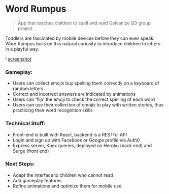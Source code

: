 # Word Rumpus
> App that teaches children to spell and read
> Galvanize Q3 group project

Toddlers are fascinated by mobile devices before they can even speak. Word Rumpus buils on this natural curiosity to introduce children to letters in a playful way.

! [screenshot](screenshot.png)

### Gameplay:
* Users can collect emojis buy spelling them correctly on a keyboard of random letters
* Correct and incorrect answers are indicated by animations
* Users can 'flip' the emoji to check the correct spelling of each word
* Users can use their collection of emojis to play with written stories, thus practicing their word recognition skills

### Technical Stuff:
* Front-end is built with React, backend is a RESTful API
* Login and sign up with Facebook or Google profile via Auth0
* Express server, Knex queries, deployed on Heroku (back end) and Surge (front end)

### Next Steps:
* Adapt the interface to children who cannot read
* Add gameplay features
* Refine animations and optimize them for mobile use



